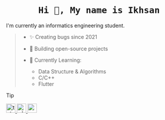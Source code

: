 <h1 align="center">
  <code>Hi 👋, My name is Ikhsan</code>
</h1>

I'm currently an informatics engineering student.

> - ✨ Creating bugs since 2021
>
> - 🚀 Building open-source projects
>
> - 🌱 Currently Learning:
>   - Data Structure & Algorithms
>   - C/C++
>   - Flutter
<!--  -->

> [!TIP]
> <p>
> <a href="https://t.me/ikhsan3adi">
> <img height='25em' src="https://img.shields.io/badge/Chat-Telegram-2CA5E0?style=for-the-badge&logo=telegram&logoColor=white" alt="telegram" title="ikhsan3adi" />
> </a>
> </a>
> <a href="https://wa.me/62895338593923">
> <img height='25em' src="https://img.shields.io/badge/Chat-WhatsApp-25D366?style=for-the-badge&logo=whatsapp&logoColor=white" alt="whatsapp" title="whatsapp" />
> </a>
> <a href="mailto:ikhsansatriadi175@gmail.com">
> <img height='25em' src="https://img.shields.io/badge/Send-Email-%23D14836.svg?&style=for-the-badge&logo=gmail&logoColor=white" alt="email" title="ikhsansatriadi175@gmail.com" />
> </p>
